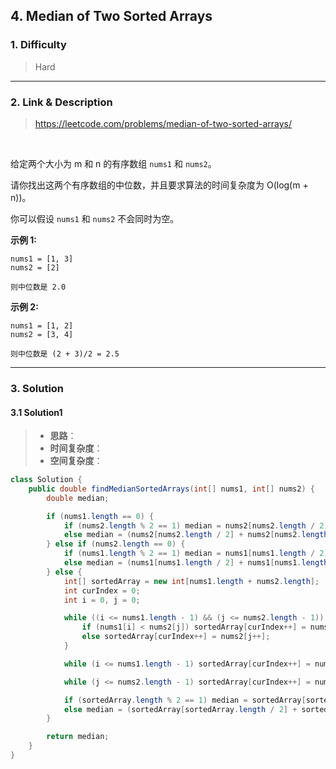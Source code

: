 ## 4. Median of Two Sorted Arrays

### 1. Difficulty

> Hard

***

### 2. Link & Description

> https://leetcode.com/problems/median-of-two-sorted-arrays/

<br/>

给定两个大小为 m 和 n 的有序数组 `nums1` 和 `nums2`。

请你找出这两个有序数组的中位数，并且要求算法的时间复杂度为 O(log(m + n))。

你可以假设 `nums1` 和 `nums2` 不会同时为空。

**示例 1:**

```
nums1 = [1, 3]
nums2 = [2]

则中位数是 2.0

```

**示例 2:**

```
nums1 = [1, 2]
nums2 = [3, 4]

则中位数是 (2 + 3)/2 = 2.5
```

***

### 3. Solution

#### 3.1 Solution1

> * **思路**：
> * **时间复杂度**：
> * **空间复杂度**：

```java
class Solution {
    public double findMedianSortedArrays(int[] nums1, int[] nums2) {
        double median;

        if (nums1.length == 0) {
            if (nums2.length % 2 == 1) median = nums2[nums2.length / 2];
            else median = (nums2[nums2.length / 2] + nums2[nums2.length / 2 - 1]) / 2.0;
        } else if (nums2.length == 0) {
            if (nums1.length % 2 == 1) median = nums1[nums1.length / 2];
            else median = (nums1[nums1.length / 2] + nums1[nums1.length / 2 - 1]) / 2.0;
        } else {
            int[] sortedArray = new int[nums1.length + nums2.length];
            int curIndex = 0;
            int i = 0, j = 0;

            while ((i <= nums1.length - 1) && (j <= nums2.length - 1)) {
                if (nums1[i] < nums2[j]) sortedArray[curIndex++] = nums1[i++];
                else sortedArray[curIndex++] = nums2[j++];
            }

            while (i <= nums1.length - 1) sortedArray[curIndex++] = nums1[i++];

            while (j <= nums2.length - 1) sortedArray[curIndex++] = nums2[j++];

            if (sortedArray.length % 2 == 1) median = sortedArray[sortedArray.length / 2];
            else median = (sortedArray[sortedArray.length / 2] + sortedArray[sortedArray.length / 2 - 1]) / 2.0;
        }

        return median;
    }
}
```


